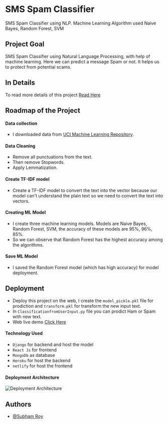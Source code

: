
# SMS Spam Classifier

SMS Spam Classifier using NLP. Machine Learning Algorithm used Naive Bayes, Random Forest, SVM


## Project Goal
SMS Spam Classifier using Natural Language Processing, with help of machine learning. Here we can predict a message Spam or not. It helps us to protect from potential scams.

## In Details

To read more details of this project [Read Here](https://www.codeingschool.com/2021/06/sms-spam-classifier-with-nlp-with-deployment-code.html)

  
## Roadmap of the Project

#### Data collection

- I downloaded data from [UCI Machine Learning Repository](https://archive.ics.uci.edu/ml/datasets/sms+spam+collection).

#### Data Cleaning

- Remove all punctuations from the text.
- Then remove Stopwords.
- Apply Lemmatization.

#### Create TF-IDF model

- Create a TF-IDF model to convert the text into the vector because our model can't understand the plain text so we need to convert the text into vectors.
  
#### Creating ML Model
- I create three machine learning models. Models are Naive Bayes, Random Forest, SVM, the accuracy of these models are 95%, 96%, 85%.
- So we can observe that Random Forest has the highest accuracy among the algorithms.

#### Save ML Model
- I saved the Random Forest model (which has high accuracy) for model deployment.


## Deployment
- Deploy this project on the web, I create the `model_pickle.pkl` file for prodiction and `transform.pkl` for transform the new input text.
- In `ClassificationfromUserInput.py` file you can prodict Ham or Spam with new text.
- Web live demo [Click Here](https://subhamroy.netlify.app/project/sms-span-classification) 

#### Technology Used

- `Django` for backend and host the model
- `React Js` for frontend
- `MongoDb` as database
- `Heroku` for host the backend
- `netlify` for host the frontend

#### Deployment Architecture

![Deployment Architecture](https://res.cloudinary.com/dkcwzsz7t/image/upload/v1624268730/Web_1280_1_mncmry.png)

## Authors

- [@Subham Roy](https://subhamroy.netlify.app/)
